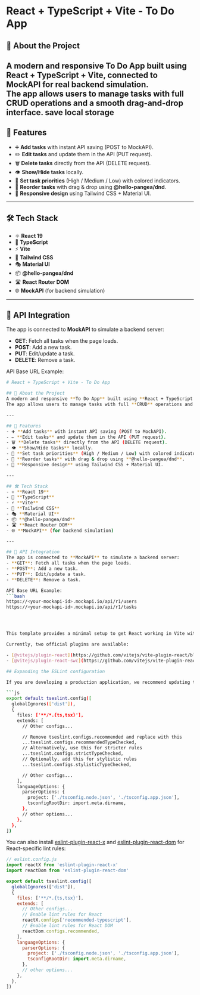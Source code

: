 # React + TypeScript + Vite - To Do App

## 📝 About the Project
A modern and responsive **To Do App** built using **React + TypeScript + Vite**, connected to **MockAPI** for real backend simulation.  
The app allows users to manage tasks with full **CRUD** operations and a smooth drag-and-drop interface.
save  local storage 
---

## 🚀 Features
- ➕ **Add tasks** with instant API saving (POST to MockAPI).
- ✏️ **Edit tasks** and update them in the API (PUT request).
- 🗑️ **Delete tasks** directly from the API (DELETE request).
- 👁️ **Show/Hide tasks** locally.
- 🎯 **Set task priorities** (High / Medium / Low) with colored indicators.
- 🔄 **Reorder tasks** with drag & drop using **@hello-pangea/dnd**.
- 🎨 **Responsive design** using Tailwind CSS + Material UI.

---

## 🛠️ Tech Stack
- ⚛ **React 19**
- 📜 **TypeScript**
- ⚡ **Vite**
- 🎨 **Tailwind CSS**
- 🎭 **Material UI**
- 📦 **@hello-pangea/dnd**
- 🛣 **React Router DOM**
- 🌐 **MockAPI** (for backend simulation)

---

## 📡 API Integration
The app is connected to **MockAPI** to simulate a backend server:  
- **GET**: Fetch all tasks when the page loads.
- **POST**: Add a new task.
- **PUT**: Edit/update a task.
- **DELETE**: Remove a task.

API Base URL Example:  
```bash
# React + TypeScript + Vite - To Do App

## 📝 About the Project
A modern and responsive **To Do App** built using **React + TypeScript + Vite**, connected to **MockAPI** for real backend simulation.  
The app allows users to manage tasks with full **CRUD** operations and a smooth drag-and-drop interface.

---

## 🚀 Features
- ➕ **Add tasks** with instant API saving (POST to MockAPI).
- ✏️ **Edit tasks** and update them in the API (PUT request).
- 🗑️ **Delete tasks** directly from the API (DELETE request).
- 👁️ **Show/Hide tasks** locally.
- 🎯 **Set task priorities** (High / Medium / Low) with colored indicators.
- 🔄 **Reorder tasks** with drag & drop using **@hello-pangea/dnd**.
- 🎨 **Responsive design** using Tailwind CSS + Material UI.

---

## 🛠️ Tech Stack
- ⚛ **React 19**
- 📜 **TypeScript**
- ⚡ **Vite**
- 🎨 **Tailwind CSS**
- 🎭 **Material UI**
- 📦 **@hello-pangea/dnd**
- 🛣 **React Router DOM**
- 🌐 **MockAPI** (for backend simulation)

---

## 📡 API Integration
The app is connected to **MockAPI** to simulate a backend server:  
- **GET**: Fetch all tasks when the page loads.
- **POST**: Add a new task.
- **PUT**: Edit/update a task.
- **DELETE**: Remove a task.

API Base URL Example:  
```bash
https://<your-mockapi-id>.mockapi.io/api/r1/users
https://<your-mockapi-id>.mockapi.io/api/r1/tasks




This template provides a minimal setup to get React working in Vite with HMR and some ESLint rules.

Currently, two official plugins are available:

- [@vitejs/plugin-react](https://github.com/vitejs/vite-plugin-react/blob/main/packages/plugin-react) uses [Babel](https://babeljs.io/) for Fast Refresh
- [@vitejs/plugin-react-swc](https://github.com/vitejs/vite-plugin-react/blob/main/packages/plugin-react-swc) uses [SWC](https://swc.rs/) for Fast Refresh

## Expanding the ESLint configuration

If you are developing a production application, we recommend updating the configuration to enable type-aware lint rules:

```js
export default tseslint.config([
  globalIgnores(['dist']),
  {
    files: ['**/*.{ts,tsx}'],
    extends: [
      // Other configs...

      // Remove tseslint.configs.recommended and replace with this
      ...tseslint.configs.recommendedTypeChecked,
      // Alternatively, use this for stricter rules
      ...tseslint.configs.strictTypeChecked,
      // Optionally, add this for stylistic rules
      ...tseslint.configs.stylisticTypeChecked,

      // Other configs...
    ],
    languageOptions: {
      parserOptions: {
        project: ['./tsconfig.node.json', './tsconfig.app.json'],
        tsconfigRootDir: import.meta.dirname,
      },
      // other options...
    },
  },
])
```

You can also install [eslint-plugin-react-x](https://github.com/Rel1cx/eslint-react/tree/main/packages/plugins/eslint-plugin-react-x) and [eslint-plugin-react-dom](https://github.com/Rel1cx/eslint-react/tree/main/packages/plugins/eslint-plugin-react-dom) for React-specific lint rules:

```js
// eslint.config.js
import reactX from 'eslint-plugin-react-x'
import reactDom from 'eslint-plugin-react-dom'

export default tseslint.config([
  globalIgnores(['dist']),
  {
    files: ['**/*.{ts,tsx}'],
    extends: [
      // Other configs...
      // Enable lint rules for React
      reactX.configs['recommended-typescript'],
      // Enable lint rules for React DOM
      reactDom.configs.recommended,
    ],
    languageOptions: {
      parserOptions: {
        project: ['./tsconfig.node.json', './tsconfig.app.json'],
        tsconfigRootDir: import.meta.dirname,
      },
      // other options...
    },
  },
])
```
